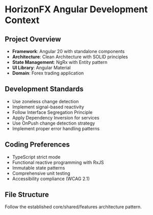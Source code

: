 # HorizonFX Angular Development Context

## Project Overview
- **Framework**: Angular 20 with standalone components
- **Architecture**: Clean Architecture with SOLID principles
- **State Management**: NgRx with Entity pattern
- **UI Library**: Angular Material
- **Domain**: Forex trading application

## Development Standards
- Use zoneless change detection
- Implement signal-based reactivity
- Follow Interface Segregation Principle
- Apply Dependency Inversion for services
- Use OnPush change detection strategy
- Implement proper error handling patterns

## Coding Preferences
- TypeScript strict mode
- Functional reactive programming with RxJS
- Immutable state patterns
- Comprehensive unit testing
- Accessibility compliance (WCAG 2.1)

## File Structure
Follow the established core/shared/features architecture pattern.
